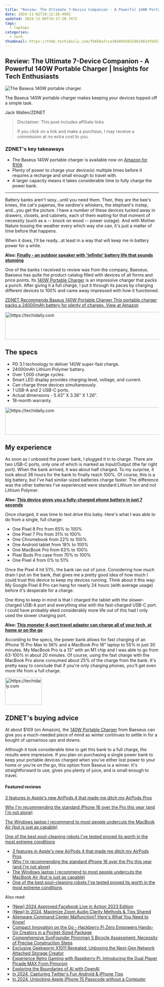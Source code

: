 ```yaml
---
title: "Review: The Ultimate 7-Device Companion - A Powerful 140W Portable Charger | Insights for Tech Enthusiasts on ZDNET"
date: 2024-11-02T10:12:20.499Z
updated: 2024-11-06T19:17:20.747Z
tags:
  - laptops
categories:
  - tech
thumbnail: https://thmb.techidaily.com/fb656afcca36e04556318b24814fb553c32e021b58e5e7b1eb34d691269dedb8.jpg
---
```


## Review: The Ultimate 7-Device Companion - A Powerful 140W Portable Charger | Insights for Tech Enthusiasts

![The Baseus 140W portable charger.](https://www.zdnet.com/a/img/resize/162eaeaf6a252a6c4d5c902786608ed221c970ef/2024/01/23/9cf8532b-518b-429f-bd72-f8ce6fe45041/baseushero.jpg?auto=webp&width=1280)

The Baseus 140W portable charger makes keeping your devices topped off a simple task.

Jack Wallen/ZDNET

>  Disclaimer: This post includes affiliate links
>
>  If you click on a link and make a purchase, I may receive a commission at no extra cost to you.
>

### ZDNET's key takeaways

* The Baseus 140W portable charger is available now on [Amazon for $109](https://buy.geni.us/Proxy.ashx?TSID=368250&GR%5FURL=https%3A%2F%2Fwww.amazon.com%2FBaseus-Portable-Charger-24000mAh-Charging%2Fdp%2FB0CH8D2YHZ%3Ftag%3Dzd-buy-button-20%26ascsubtag%3D%5F%5FCOM%5FCLICK%5FID%5F%5F%7Cf15deed8-5c0d-4341-85ea-3f23a89cbfb1%7Cdtp&dtb=1).
* Plenty of power to charge your device(s) multiple times before it requires a recharge and small enough to travel with.
* A larger capacity means it takes considerable time to fully charge the power bank.

---

Battery banks aren't sexy…until you need them. Then, they are the bee's knees, the cat's pajamas, the sardine's whiskers, the elephant's instep, and…you get the picture. I have a number of these devices tucked away in drawers, closets, and cabinets, each of them waiting for that moment of necessity (such as a -- knock on wood -- power outage). And with Mother Nature tossing the weather every which way she can, it's just a matter of time before that happens.

When it does, I'll be ready…at least in a way that will keep me in battery power for a while.

**Also: [Finally - an outdoor speaker with 'infinite' battery life that sounds stunning](https://www.zdnet.com/home-and-office/home-entertainment/finally-an-outdoor-speaker-with-infinite-battery-life-that-sounds-stunning/)**

One of the banks I received to review was from the company, Baeseus. Baeseus has quite the product catalog filled with devices of all forms and price points. Its [140W Portable Charger](https://buy.geni.us/Proxy.ashx?TSID=368250&GR%5FURL=https%3A%2F%2Fwww.amazon.com%2FBaseus-Portable-Charger-24000mAh-Charging%2Fdp%2FB0CH8D2YHZ%2F%3Ftag%3Dzd-buy-button-20%26ascsubtag%3D%5F%5FCOM%5FCLICK%5FID%5F%5F%7Cf15deed8-5c0d-4341-85ea-3f23a89cbfb1%7Cdtp&dtb=1) is an impressive charger that packs a punch. After giving it a full charge, I put it through its paces by charging different devices to 100% and came away impressed with how it functioned. 

[ZDNET Recommends Baseus 140W Portable Charger This portable charger packs a 24000mAh battery for plenty of charges. View at Amazon](https://buy.geni.us/Proxy.ashx?TSID=368250&GR%5FURL=https%3A%2F%2Fwww.amazon.com%2FBaseus-Portable-Charger-24000mAh-Charging%2Fdp%2FB0CH8D2YHZ%2F%3Ftag%3Dzd-buy-button-20%26ascsubtag%3D%5F%5FCOM%5FCLICK%5FID%5F%5F%7Cf15deed8-5c0d-4341-85ea-3f23a89cbfb1%7Cdtp&dtb=1)

<!-- affiliate ads begin -->
<a href="https://unicoeye.pxf.io/c/5597632/2134234/18498" target="_top" id="2134234">
  <img src="//a.impactradius-go.com/display-ad/18498-2134234" border="0" alt="https://techidaily.com" width="728" height="90"/>
</a>
<img height="0" width="0" src="https://unicoeye.pxf.io/i/5597632/2134234/18498" style="position:absolute;visibility:hidden;" border="0" />
<!-- affiliate ads end -->

## The specs

* PD 3.1 technology to deliver 140W super-fast charge.
* 24000mAh Lithium Polymer battery.
* Over 1,000 charge cycles.
* Smart LED display provides charging level, voltage, and current.
* Can charge three devices simultaneously.
* 1 USB-A and 2 USB-C ports.
* Actual dimensions - 5.43" X 3.38" X 1.26".
* 18-month warranty.

<!-- affiliate ads begin -->
<a href="https://appsumo.8odi.net/c/5597632/2075462/7443" target="_top" id="2075462">
  <img src="//a.impactradius-go.com/display-ad/7443-2075462" border="0" alt="https://techidaily.com" width="728" height="90"/>
</a>
<img height="0" width="0" src="https://appsumo.8odi.net/i/5597632/2075462/7443" style="position:absolute;visibility:hidden;" border="0" />
<!-- affiliate ads end -->

## My experience

As soon as I unboxed the power bank, I plugged it in to charge. There are two USB-C ports, only one of which is marked as Input/Output (the far right port). When the bank arrived, it was about half charged. To my surprise, it took about 36 hours for the bank to finally reach 100%. Of course, this is a big battery, but I've had similar-sized batteries charge faster. The difference was the other batteries I've experienced were standard Lithium Ion and not Lithium Polymer.

**Also: [This device gives you a fully-charged phone battery in just 7 seconds](https://www.zdnet.com/article/this-device-gives-you-a-fully-charged-battery-in-just-7-seconds/)**

Once charged, it was time to test drive this baby. Here's what I was able to do from a single, full charge:

* One Pixel 8 Pro from 65% to 100%
* One Pixel 7 Pro from 31% to 100%
* One Chromebook from 22% to 100%
* One Android tablet from 18% to 100%
* One MacBook Pro from 63% to 100%
* Pixel Buds Pro case from 70% to 100%
* One Pixel 4 from 0% to 51%

Once the Pixel 4 hit 51%, the bank ran out of juice. Considering how much drain I put on the bank, that gives me a pretty good idea of how much I could trust this device to keep my devices running. Think about it this way: My Google Pixel 8 Pro can hang for nearly 24 hours (with average usage) before it's desperate for a charge. 

One thing to keep in mind is that I charged the tablet with the slower-charged USB-A port and everything else with the fast-charged USB-C port. I could have probably eked considerably more life out of this had I only used the slower charging port.

**Also: [This monster 4-port travel adapter can charge all of your tech, at home or on the go](https://www.zdnet.com/home-and-office/this-monster-4-port-travel-adapter-can-charge-all-of-your-tech-at-home-or-on-the-go/)**

According to the specs, the power bank allows for fast charging of an iPhone 15 Pro Max to 56% and a MacBook Pro 16" laptop to 55% in just 30 minutes. My MacBook Pro is a 13" with an M1 chip and I was able to go from 63-100% in about 20 minutes. Of course, using the fast charge with the MacBook Pro alone consumed about 25% of the charge from the bank. It's pretty easy to conclude that if you're only charging phones, you'll get even more life from a full charge.

<!-- affiliate ads begin -->
<a href="https://aligracehair.sjv.io/c/5597632/2135364/19272" target="_top" id="2135364">
  <img src="//a.impactradius-go.com/display-ad/19272-2135364" border="0" alt="https://techidaily.com" width="120" height="90"/>
</a>
<img height="0" width="0" src="https://aligracehair.sjv.io/i/5597632/2135364/19272" style="position:absolute;visibility:hidden;" border="0" />
<!-- affiliate ads end -->

## ZDNET's buying advice

At about $109 (on Amazon), the [140W Portable Charger](https://buy.geni.us/Proxy.ashx?TSID=368250&GR%5FURL=https%3A%2F%2Fwww.amazon.com%2FBaseus-Portable-Charger-24000mAh-Charging%2Fdp%2FB0CH8D2YHZ%3Ftag%3Dzd-buy-button-20%26ascsubtag%3D%5F%5FCOM%5FCLICK%5FID%5F%5F%7Cf15deed8-5c0d-4341-85ea-3f23a89cbfb1%7Cdtp&dtb=1) from Baeseus can give you a much-needed piece of mind as winter continues to settle in for a bought of uproarious ups and downs.

Although it took considerable time to get this bank to a full charge, the results were impressive. If you plan on purchasing a single power bank to keep your portable devices charged when you've either lost power to your home or you're on the go, this option from Baseus is a winner. It's straightforward to use, gives you plenty of juice, and is small enough to travel.

#### Featured reviews

[3 features in Apple's new AirPods 4 that made me ditch my AirPods Pros](https://www.zdnet.com/article/3-features-in-apples-new-airpods-4-that-made-me-ditch-my-airpods-pros/ "3 features in Apple's new AirPods 4 that made me ditch my AirPods Pros")

[Why I'm recommending the standard iPhone 16 over the Pro this year (and I'm not alone)](https://www.zdnet.com/article/why-im-recommending-the-standard-iphone-16-over-the-pro-this-year-and-im-not-alone/ "Why I'm recommending the standard iPhone 16 over the Pro this year (and I'm not alone)")

[The Windows laptop I recommend to most people undercuts the MacBook Air (but is just as capable)](https://www.zdnet.com/article/the-windows-laptop-i-recommend-to-most-people-undercuts-the-macbook-air-but-is-just-as-capable/ "The Windows laptop I recommend to most people undercuts the MacBook Air (but is just as capable)")

[One of the best pool-cleaning robots I've tested proved its worth in the most extreme conditions](https://www.zdnet.com/article/one-of-the-best-pool-cleaning-robots-ive-tested-proved-its-worth-in-the-most-extreme-conditions/ "One of the best pool-cleaning robots I've tested proved its worth in the most extreme conditions")

* [3 features in Apple's new AirPods 4 that made me ditch my AirPods Pros](https://www.zdnet.com/article/3-features-in-apples-new-airpods-4-that-made-me-ditch-my-airpods-pros/ "3 features in Apple's new AirPods 4 that made me ditch my AirPods Pros")
* [Why I'm recommending the standard iPhone 16 over the Pro this year (and I'm not alone)](https://www.zdnet.com/article/why-im-recommending-the-standard-iphone-16-over-the-pro-this-year-and-im-not-alone/ "Why I'm recommending the standard iPhone 16 over the Pro this year (and I'm not alone)")
* [The Windows laptop I recommend to most people undercuts the MacBook Air (but is just as capable)](https://www.zdnet.com/article/the-windows-laptop-i-recommend-to-most-people-undercuts-the-macbook-air-but-is-just-as-capable/ "The Windows laptop I recommend to most people undercuts the MacBook Air (but is just as capable)")
* [One of the best pool-cleaning robots I've tested proved its worth in the most extreme conditions](https://www.zdnet.com/article/one-of-the-best-pool-cleaning-robots-ive-tested-proved-its-worth-in-the-most-extreme-conditions/ "One of the best pool-cleaning robots I've tested proved its worth in the most extreme conditions")

<ins class="adsbygoogle"
     style="display:block"
     data-ad-format="autorelaxed"
     data-ad-client="ca-pub-7571918770474297"
     data-ad-slot="1223367746"></ins>

<ins class="adsbygoogle"
     style="display:block"
     data-ad-client="ca-pub-7571918770474297"
     data-ad-slot="8358498916"
     data-ad-format="auto"
     data-full-width-responsive="true"></ins>

<span class="atpl-alsoreadstyle">Also read:</span>
<div><ul>
<li><a href="https://facebook-clips.techidaily.com/new-2024-approved-facebook-live-in-action-2023-edition/"><u>[New] 2024 Approved Facebook Live in Action 2023 Edition</u></a></li>
<li><a href="https://desktop-recording.techidaily.com/new-in-2024-maximize-zoom-audio-clarity-methods-and-tips-shared/"><u>[New] In 2024, Maximize Zoom Audio Clarity Methods & Tips Shared</u></a></li>
<li><a href="https://win-blog.techidaily.com/alienware-command-center-malfunction-heres-what-you-need-to-know/"><u>Alienware Command Center Malfunction? Here's What You Need to Know!</u></a></li>
<li><a href="https://hardware-reviews.techidaily.com/compact-innovation-on-the-go-hackberry-pi-zero-empowers-hands-on-creators-in-a-pocket-sized-package/"><u>Compact Innovation on the Go - Hackberry Pi Zero Empowers Hands-On Creators in a Pocket-Sized Package</u></a></li>
<li><a href="https://hardware-reviews.techidaily.com/comprehensive-sunfounder-pironman-5-bicycle-assessment-necessity-of-precise-construction-steps/"><u>Comprehensive SunFounder Pironman 5 Bicycle Assessment: Necessity of Precise Construction Steps</u></a></li>
<li><a href="https://hardware-reviews.techidaily.com/exclusive-geekworm-x1011-revealed-unboxing-the-next-gen-network-attached-storage-creator/"><u>Exclusive Geekworm X1011 Revealed: Unboxing the Next-Gen Network Attached Storage Creator</u></a></li>
<li><a href="https://hardware-reviews.techidaily.com/experience-retro-gaming-with-raspberry-pi-introducing-the-dual-player-picade-max-from-pimoroni/"><u>Experience Retro Gaming with Raspberry Pi: Introducing the Dual Player Picade MAX From Pimoroni</u></a></li>
<li><a href="https://tech-haven.techidaily.com/exploring-the-boundaries-of-ai-with-openai/"><u>Exploring the Boundaries of AI with OpenAI</u></a></li>
<li><a href="https://twitter-videos.techidaily.com/in-2024-capturing-twitters-fun-android-and-iphone-tips/"><u>In 2024, Capturing Twitter's Fun Android & iPhone Tips</u></a></li>
<li><a href="https://ios-unlock.techidaily.com/in-2024-unlocking-apple-iphone-15-passcode-without-a-computer-by-drfone-ios/"><u>In 2024, Unlocking Apple iPhone 15 Passcode without a Computer</u></a></li>
</ul></div>


